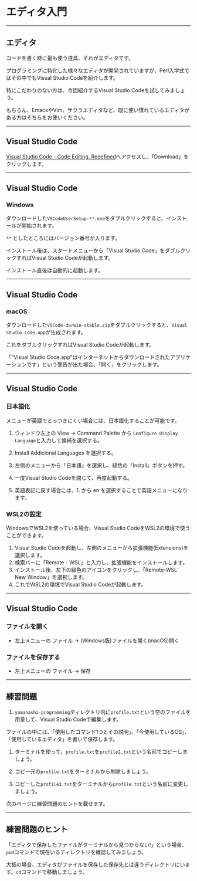 # エディタ入門

___
## エディタ
コードを書く時に最も使う道具、それがエディタです。

プログラミングに特化した様々なエディタが開発されていますが、Perl入学式ではその中でもVisual Studio Codeを紹介します。

特にこだわりのない方は、今回紹介するVisual Studio Codeを試してみましょう。

もちろん、EmacsやVim、サクラエディタなど、既に使い慣れているエディタがある方はそちらをお使いください。

___
## Visual Studio Code

<a href="https://code.visualstudio.com/" target="_blank">Visual Studio Code - Code Editing. Redefined</a>へアクセスし、「Download」をクリックします。

___
## Visual Studio Code

### Windows
ダウンロードした`VSCodeUserSetup-**.exe`をダブルクリックすると、インストールが開始されます。

`**` としたところにはバージョン番号が入ります。

インストール後は、スタートメニューから「Visual Studio Code」をダブルクリックすればVisual Studio Codeが起動します。

インストール直後は自動的に起動します。

___
## Visual Studio Code

### macOS
ダウンロードした`VSCode-darwin-stable.zip`をダブルクリックすると、`Visual Studio Code.app`が生成されます。

これをダブルクリックすればVisual Studio Codeが起動します。

「"Visual Studio Code.app"はインターネットからダウンロードされたアプリケーションです」という警告が出た場合、「開く」をクリックします。

___
## Visual Studio Code

### 日本語化
メニューが英語でとっつきにくい場合には、日本語化することが可能です。

1. ウィンドウ左上の View -> Command Palette から `Configure Display Language`と入力して候補を選択する。

1. Install Addicional Languages を選択する。

1. 左側のメニューから「日本語」を選択し、緑色の「Install」ボタンを押す。

1. 一度Visual Studio Codeを閉じて、再度起動する。

1. 英語表記に戻す場合には、1. から en を選択することで英語メニューになります。

### WSL2の設定

WindowsでWSL2を使っている場合、Visual Studio CodeをWSL2の環境で使うことができます。
1. Visual Studio Codeを起動し、左側のメニューから拡張機能(Extensions)を選択します。
1. 検索バーに「Remote - WSL」と入力し、拡張機能をインストールします。
1. インストール後、左下の緑色のアイコンをクリックし、「Remote-WSL: New Window」を選択します。
1. これでWSL2の環境でVisual Studio Codeが起動します。

___
## Visual Studio Code

### ファイルを開く
- 左上メニューの ファイル -> (Windows版)ファイルを開く(macOS)開く

### ファイルを保存する
- 左上メニューの ファイル -> 保存

___
## 練習問題
1. `yamanashi-programming`ディレクトリ内に`profile.txt`という空のファイルを用意して、Visual Studio Codeで編集します。

  ファイルの中には、「使用したコマンド1つとその説明」、「今使用しているOS」、「使用しているエディタ」を書いて保存します。

1. ターミナルを使って、`profile.txt`を`profile2.txt`という名前でコピーしましょう。

1. コピー元の`profile.txt`をターミナルから削除しましょう。

1. コピーした`profile2.txt`をターミナルから`profile.txt`という名前に変更しましょう。

次のページに練習問題のヒントを載せます。

___
## 練習問題のヒント
「エディタで保存したファイルがターミナルから見つからない!」という場合、`pwd`コマンドで現在いるディレクトリを確認してみましょう。

大抵の場合、エディタがファイルを保存した保存先とは違うディレクトリにいます。`cd`コマンドで移動しましょう。


